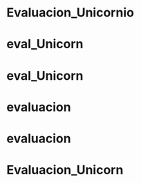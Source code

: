 # Evaluacion_Unicornio
# eval_Unicorn
# eval_Unicorn
# evaluacion
# evaluacion
# Evaluacion_Unicorn
